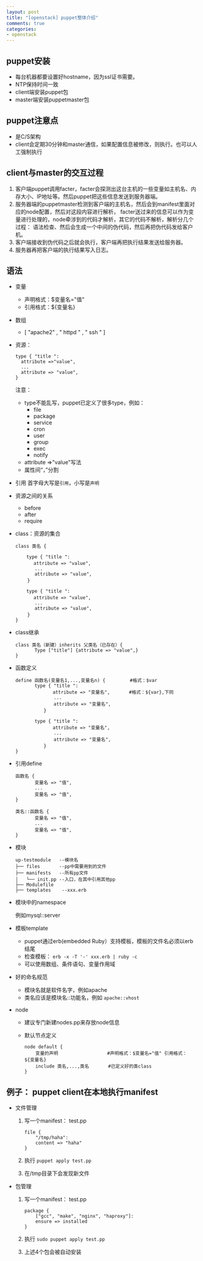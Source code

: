 ```yaml
---
layout: post
title: "[openstack] puppet整体介绍"
comments: true
categories:
- openstack
---
```


puppet安装
---------

- 每台机器都要设置好hostname，因为ssl证书需要。
- NTP保持时间一致
- client端安装puppet包
- master端安装puppetmaster包

puppet注意点
--------------

- 是C/S架构
- client会定期30分钟和master通信，如果配置信息被修改，则执行。也可以人工强制执行

client与master的交互过程
----------------------

1. 客户端puppet调用facter，facter会探测出这台主机的一些变量如主机名、内存大小、IP地址等。然后puppet把这些信息发送到服务器端。
1. 服务器端的puppetmaster检测到客户端的主机名，然后会到manifest里面对应的node配置，然后对这段内容进行解析，
facter送过来的信息可以作为变量进行处理的，node牵涉到的代码才解析，其它的代码不解析，解析分几个过程：
语法检查、然后会生成一个中间的伪代码，然后再把伪代码发给客户机。
1. 客户端接收到伪代码之后就会执行，客户端再把执行结果发送给服务器。
1. 服务器再把客户端的执行结果写入日志。


语法
----

- 变量

  - 声明格式：$变量名="值"
  - 引用格式：${变量名}

- 数组

  - [ "apache2" , " httpd " , " ssh " ]

- 资源：

  ```
  type { "title ":
    attribute =>"value",
    ...
    attribute => "value",
  }
  ```

  注意：

  - type不能乱写，puppet已定义了很多type，例如：
    - file
    - package
    - service
    - cron
    - user
    - group
    - exec
    - notify
  - attribute =>"value"写法
  - 属性间“，”分割

- 引用
  首字母大写是`引用`，小写是`声明`
- 资源之间的关系
  - before
  - after
  - require
- class：资源的集合

  ```
  class 类名 {

      type { "title ":
  　　　　attribute => "value",
         ...
         attribute => "value",
  　　 }

      type { "title ":
  　　　　attribute => "value",
         ...
         attribute => "value",
  　　 }
  }
  ```

- class继承

  ```
  class 类名（新建）inherits 父类名（已存在）{
         Type ["title"] {attribute => "value",}
  }
  ```

- 函数定义

  ```
  define 函数名(变量名1,...,变量名n) {         #格式：$var
         type { "title ":
  　　　　       attribute => "变量名",       #格式：${var},下同
                ...
                attribute => "变量名",
  　　       }

         type { "title ":
  　　　　       attribute => "变量名",
                ...
                attribute => "变量名",
  　　       }
  }
  ```

- 引用define

  ```
  函数名 {
         变量名 => "值",
         ...
         变量名 => "值",
  }
  ```

  ```
  类名::函数名 {
         变量名 => "值",
         ...
         变量名 => "值",
  }
  ```

- 模块

  ```
  up-testmodule   --模块名
  ├── files       --pp中需要用到的文件
  ├── manifests   --所有pp文件
  │   └── init.pp --入口，在其中引用其他pp
  ├── Modulefile
  ├── templates    --xxx.erb    
  ```

- 模块中的namespace

  例如mysql::server

- 模板template
    - puppet通过erb(embedded Ruby）支持模板，模板的文件名必须以erb结尾
    - 检查模板： `erb -x -T '-' xxx.erb | ruby -c`
    - 可以使用数组、条件语句、变量作用域
- 好的命名规范
  - 模块名就是软件名字，例如apache
  - 类名应该是模块名::功能名，例如 `apache::vhost`
- node
  - 建议专门新建nodes.pp来存放node信息
  - 默认节点定义

    ```
    node default {
        变量的声明                  #声明格式：$变量名="值" 引用格式： ${变量名}
        include 类名,...,类名       #已定义好的类class
    }
    ```  

例子： puppet client在本地执行manifest
------------------------------

- 文件管理

    1. 写一个manifest： test.pp

        ```
        file {
            "/tmp/haha":
            content => "haha"
        }
        ```

    1. 执行 `puppet apply test.pp`
    1. 在/tmp目录下会发现新文件

- 包管理

    1. 写一个manifest： test.pp

        ```
        package {
            ["gcc", "make", "nginx", "haproxy"]:
            ensure => installed
        }
        ```

    1. 执行 `sudo puppet apply test.pp`
    1. 上述4个包会被自动安装
